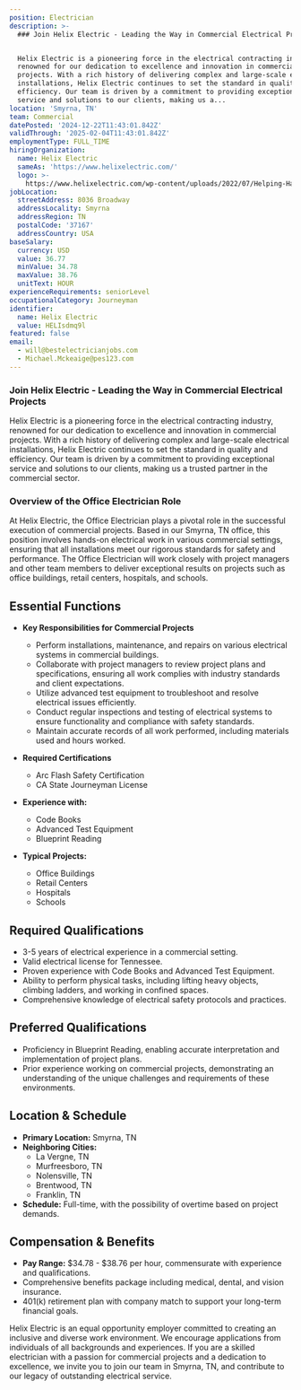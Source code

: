 ```yaml
---
position: Electrician
description: >-
  ### Join Helix Electric - Leading the Way in Commercial Electrical Projects


  Helix Electric is a pioneering force in the electrical contracting industry,
  renowned for our dedication to excellence and innovation in commercial
  projects. With a rich history of delivering complex and large-scale electrical
  installations, Helix Electric continues to set the standard in quality and
  efficiency. Our team is driven by a commitment to providing exceptional
  service and solutions to our clients, making us a...
location: 'Smyrna, TN'
team: Commercial
datePosted: '2024-12-22T11:43:01.842Z'
validThrough: '2025-02-04T11:43:01.842Z'
employmentType: FULL_TIME
hiringOrganization:
  name: Helix Electric
  sameAs: 'https://www.helixelectric.com/'
  logo: >-
    https://www.helixelectric.com/wp-content/uploads/2022/07/Helping-Hands-Logo_Blue-e1656694113799.jpg
jobLocation:
  streetAddress: 8036 Broadway
  addressLocality: Smyrna
  addressRegion: TN
  postalCode: '37167'
  addressCountry: USA
baseSalary:
  currency: USD
  value: 36.77
  minValue: 34.78
  maxValue: 38.76
  unitText: HOUR
experienceRequirements: seniorLevel
occupationalCategory: Journeyman
identifier:
  name: Helix Electric
  value: HELIsdmq9l
featured: false
email:
  - will@bestelectricianjobs.com
  - Michael.Mckeaige@pes123.com
---
```




### Join Helix Electric - Leading the Way in Commercial Electrical Projects

Helix Electric is a pioneering force in the electrical contracting industry, renowned for our dedication to excellence and innovation in commercial projects. With a rich history of delivering complex and large-scale electrical installations, Helix Electric continues to set the standard in quality and efficiency. Our team is driven by a commitment to providing exceptional service and solutions to our clients, making us a trusted partner in the commercial sector.

### Overview of the Office Electrician Role

At Helix Electric, the Office Electrician plays a pivotal role in the successful execution of commercial projects. Based in our Smyrna, TN office, this position involves hands-on electrical work in various commercial settings, ensuring that all installations meet our rigorous standards for safety and performance. The Office Electrician will work closely with project managers and other team members to deliver exceptional results on projects such as office buildings, retail centers, hospitals, and schools.

## Essential Functions

- **Key Responsibilities for Commercial Projects**
  - Perform installations, maintenance, and repairs on various electrical systems in commercial buildings.
  - Collaborate with project managers to review project plans and specifications, ensuring all work complies with industry standards and client expectations.
  - Utilize advanced test equipment to troubleshoot and resolve electrical issues efficiently.
  - Conduct regular inspections and testing of electrical systems to ensure functionality and compliance with safety standards.
  - Maintain accurate records of all work performed, including materials used and hours worked.

- **Required Certifications**
  - Arc Flash Safety Certification
  - CA State Journeyman License

- **Experience with:**
  - Code Books
  - Advanced Test Equipment
  - Blueprint Reading

- **Typical Projects:**
  - Office Buildings
  - Retail Centers
  - Hospitals
  - Schools

## Required Qualifications

- 3-5 years of electrical experience in a commercial setting.
- Valid electrical license for Tennessee.
- Proven experience with Code Books and Advanced Test Equipment.
- Ability to perform physical tasks, including lifting heavy objects, climbing ladders, and working in confined spaces.
- Comprehensive knowledge of electrical safety protocols and practices.

## Preferred Qualifications

- Proficiency in Blueprint Reading, enabling accurate interpretation and implementation of project plans.
- Prior experience working on commercial projects, demonstrating an understanding of the unique challenges and requirements of these environments.

## Location & Schedule

- **Primary Location:** Smyrna, TN
- **Neighboring Cities:**
  - La Vergne, TN
  - Murfreesboro, TN
  - Nolensville, TN
  - Brentwood, TN
  - Franklin, TN
- **Schedule:** Full-time, with the possibility of overtime based on project demands.

## Compensation & Benefits

- **Pay Range:** $34.78 - $38.76 per hour, commensurate with experience and qualifications.
- Comprehensive benefits package including medical, dental, and vision insurance.
- 401(k) retirement plan with company match to support your long-term financial goals.

Helix Electric is an equal opportunity employer committed to creating an inclusive and diverse work environment. We encourage applications from individuals of all backgrounds and experiences. If you are a skilled electrician with a passion for commercial projects and a dedication to excellence, we invite you to join our team in Smyrna, TN, and contribute to our legacy of outstanding electrical service.